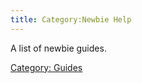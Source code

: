 ```yaml
---
title: Category:Newbie Help
---
```


A list of newbie guides.

[Category: Guides](Category:_Guides "wikilink")